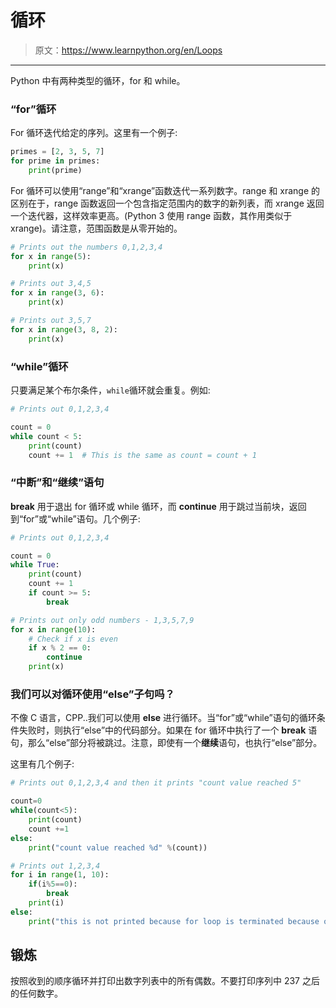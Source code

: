 # 循环

> 原文：<https://www.learnpython.org/en/Loops>

* * *

Python 中有两种类型的循环，for 和 while。

### “for”循环

For 循环迭代给定的序列。这里有一个例子:

```py
primes = [2, 3, 5, 7]
for prime in primes:
    print(prime) 
```

For 循环可以使用“range”和“xrange”函数迭代一系列数字。range 和 xrange 的区别在于，range 函数返回一个包含指定范围内的数字的新列表，而 xrange 返回一个迭代器，这样效率更高。(Python 3 使用 range 函数，其作用类似于 xrange)。请注意，范围函数是从零开始的。

```py
# Prints out the numbers 0,1,2,3,4
for x in range(5):
    print(x)

# Prints out 3,4,5
for x in range(3, 6):
    print(x)

# Prints out 3,5,7
for x in range(3, 8, 2):
    print(x) 
```

### “while”循环

只要满足某个布尔条件，`while`循环就会重复。例如:

```py
# Prints out 0,1,2,3,4

count = 0
while count < 5:
    print(count)
    count += 1  # This is the same as count = count + 1 
```

### “中断”和“继续”语句

**break** 用于退出 for 循环或 while 循环，而 **continue** 用于跳过当前块，返回到“for”或“while”语句。几个例子:

```py
# Prints out 0,1,2,3,4

count = 0
while True:
    print(count)
    count += 1
    if count >= 5:
        break

# Prints out only odd numbers - 1,3,5,7,9
for x in range(10):
    # Check if x is even
    if x % 2 == 0:
        continue
    print(x) 
```

### 我们可以对循环使用“else”子句吗？

不像 C 语言，CPP..我们可以使用 **else** 进行循环。当“for”或“while”语句的循环条件失败时，则执行“else”中的代码部分。如果在 for 循环中执行了一个 **break** 语句，那么“else”部分将被跳过。注意，即使有一个**继续**语句，也执行“else”部分。

这里有几个例子:

```py
# Prints out 0,1,2,3,4 and then it prints "count value reached 5"

count=0
while(count<5):
    print(count)
    count +=1
else:
    print("count value reached %d" %(count))

# Prints out 1,2,3,4
for i in range(1, 10):
    if(i%5==0):
        break
    print(i)
else:
    print("this is not printed because for loop is terminated because of break but not due to fail in condition") 
```

## 锻炼

按照收到的顺序循环并打印出数字列表中的所有偶数。不要打印序列中 237 之后的任何数字。